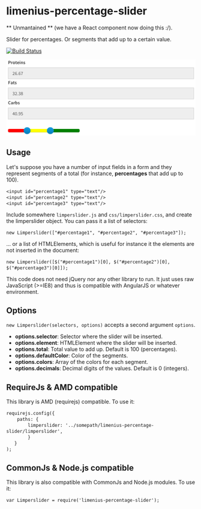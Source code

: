 # limenius-percentage-slider

** Unmantained ** (we have a React component now doing this :/).

Slider for percentages. Or segments that add up to a certain value.

[![Build Status](https://travis-ci.org/Limenius/limenius-percentage-slider.svg?branch=master)](https://travis-ci.org/Limenius/limenius-percentage-slider)

![Screenshot](https://raw.githubusercontent.com/Limenius/limenius-percentage-slider/master/doc/example.png)

## Usage

Let's suppose you have a number of input fields in a form and they represent segments of a total (for instance, **percentages** that add up to 100).

    <input id="percentage1" type="text"/>
    <input id="percentage2" type="text"/>
    <input id="percentage3" type="text"/>

Include somewhere `limperslider.js` and `css/limperslider.css`, and create the limperslider object. You can pass it a list of selectors:

    new Limperslider(["#percentage1", "#percentage2", "#percentage3"]);

... or a list of HTMLElements, which is useful for instance it the elements are not inserted in the document:

    new Limperslider([$("#percentage1")[0], $("#percentage2")[0], $("#percentage3")[0]]);

This code does not need jQuery nor any other library to run. It just uses raw JavaScript (>=IE8) and thus is compatible with AngularJS or whatever environment.

## Options

`new Limperslider(selectors, options)` accepts a second argument `options`.

* **options.selector**: Selector where the slider will be inserted.
* **options.element**: HTMLElement where the slider will be inserted.
* **options.total**: Total value to add up. Default is 100 (percentages).
* **options.defaultColor**: Color of the segments.
* **options.colors**: Array of the colors for each segment.
* **options.decimals**: Decimal digits of the values. Default is 0 (integers).

## RequireJs & AMD compatible

This library is AMD (requirejs) compatible. To use it:

    requirejs.config({
        paths: {
            limperslider: '../somepath/limenius-percentage-slider/limperslider',
            }
       }
    );

## CommonJs & Node.js compatible

This library is also compatible with CommonJs and Node.js modules. To use it:

    var Limperslider = require('limenius-percentage-slider');
